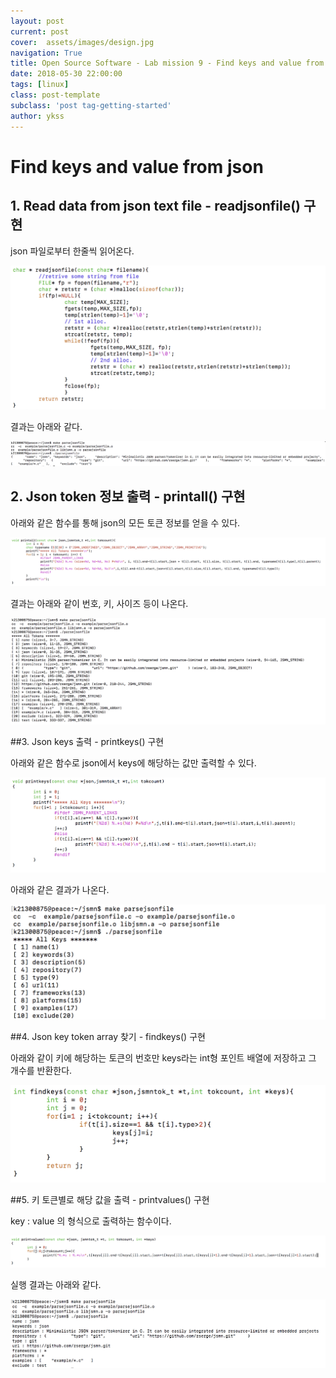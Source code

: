 ```yaml
---
layout: post
current: post
cover:  assets/images/design.jpg
navigation: True
title: Open Source Software - Lab mission 9 - Find keys and value from json
date: 2018-05-30 22:00:00
tags: [linux]
class: post-template
subclass: 'post tag-getting-started'
author: ykss
---
```


# Find keys and value from json

## 1. Read data from json text file - readjsonfile() 구현

 json 파일로부터 한줄씩 읽어온다.

![lab9_5](/assets/images/lab9_5.png)

 결과는 아래와 같다. 

![lab9_1](/assets/images/lab9_1.png)


## 2. Json token 정보 출력 - printall() 구현

아래와 같은 함수를 통해 json의 모든 토큰 정보를 얻을 수 있다.

![lab9_9](/assets/images/lab9_9.png)

결과는 아래와 같이 번호, 키, 사이즈 등이 나온다.

![lab9_2](/assets/images/lab9_2.png)


##3. Json keys 출력 - printkeys() 구현

아래와 같은 함수로 json에서 keys에 해당하는 값만 출력할 수 있다.

![lab9_4](/assets/images/lab9_4.png)

아래와 같은 결과가 나온다. 

![lab9_6](/assets/images/lab9_6.png)

##4. Json key token array 찾기 - findkeys() 구현

아래와 같이 키에 해당하는 토큰의 번호만 keys라는 int형 포인트 배열에 저장하고
그 개수를 반환한다.

![lab9_9](/assets/images/lab9_10.png)

##5. 키 토큰별로 해당 값을 출력 - printvalues() 구현

key : value 의 형식으로 출력하는 함수이다.

![lab9_8](/assets/images/lab9_8.png)

실행 결과는 아래와 같다.

![lab9_6](/assets/images/lab9_7.png)





